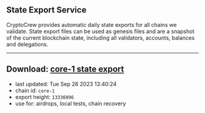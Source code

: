 ## State Export Service
CryptoCrew provides automatic daily state exports for all chains we validate. State export files can be used as genesis files and are a snapshot of the current blockchain state, including all validators, accounts, balances and delegations.

---
**Download: [core-1 state export](https://dl.ccvalidators.com/SERVICE/persistence/core-1_export_13336996.json)**
---

- last updated: Tue Sep 26 2023 13:40:24
- chain id: `core-1`
- export height: `13336996`
- use for: airdrops, local tests, chain recovery
